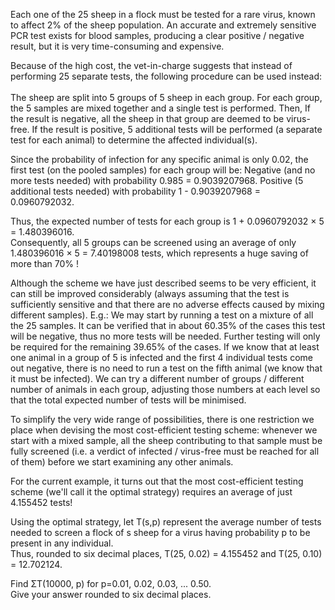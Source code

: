   <p>  Each one of the 25 sheep in a flock must be tested for a rare virus, known to affect 2% of the sheep population.  An accurate and extremely sensitive PCR test exists for blood samples, producing a clear positive / negative result, but it is very time-consuming and expensive.  </p>    <p>  Because of the high cost, the vet-in-charge suggests that instead of performing 25 separate tests, the following procedure can be used instead:<br/><br/>  The sheep are split into 5 groups of 5 sheep in each group.   For each group, the 5 samples are mixed together and a single test is performed. Then,    If the result is negative, all the sheep in that group are deemed to be virus-free.  If the result is positive, 5 additional tests will be performed (a separate test for each animal) to determine the affected individual(s).    </p>    <p>  Since the probability of infection for any specific animal is only 0.02, the first test (on the pooled samples) for each group will be:    Negative (and no more tests needed) with probability 0.985 = 0.9039207968.  Positive (5 additional tests needed) with probability 1 - 0.9039207968 = 0.0960792032.    </p>    <p>  Thus, the expected number of tests for each group is 1 + 0.0960792032 &times; 5 = 1.480396016.<br/>  Consequently, all 5 groups can be screened using an average of only 1.480396016 &times; 5 = 7.40198008 tests, which represents a huge saving of more than 70% !  </p>    <p>  Although the scheme we have just described seems to be very efficient, it can still be improved considerably (always assuming that the test is sufficiently sensitive and that there are no adverse effects caused by mixing different samples). E.g.:    We may start by running a test on a mixture of all the 25 samples. It can be verified that in about 60.35% of the cases this test will be negative, thus no more tests will be needed. Further testing will only be required for the remaining 39.65% of the cases.  If we know that at least one animal in a group of 5 is infected and the first 4 individual tests come out negative, there is no need to run a test on the fifth animal (we know that it must be infected).  We can try a different number of groups / different number of animals in each group, adjusting those numbers at each level so that the total expected number of tests will be minimised.    <p>  To simplify the very wide range of possibilities, there is one restriction we place when devising the most cost-efficient testing scheme: whenever we start with a mixed sample, all the sheep contributing to that sample must be fully screened (i.e. a verdict of infected / virus-free must be reached for all of them) before we start examining any other animals.  </p>  For the current example, it turns out that the most cost-efficient testing scheme (we'll call it the optimal strategy) requires an average of just 4.155452 tests!  </p>    <p>  Using the optimal strategy, let T(s,p) represent the average number of tests needed to screen a flock of s sheep for a virus having probability p to be present in any individual.<br/>  Thus, rounded to six decimal places, T(25, 0.02) = 4.155452 and T(25, 0.10) = 12.702124.  </p>    <p>  Find &Sigma;T(10000, p) for p=0.01, 0.02, 0.03, ... 0.50.<br/>  Give your answer rounded to six decimal places.  </p>    